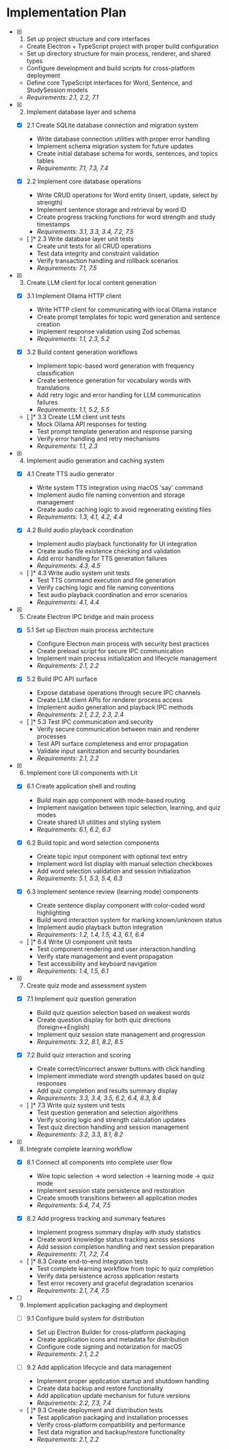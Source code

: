 # Implementation Plan

- [x] 1. Set up project structure and core interfaces
  - Create Electron + TypeScript project with proper build configuration
  - Set up directory structure for main process, renderer, and shared types
  - Configure development and build scripts for cross-platform deployment
  - Define core TypeScript interfaces for Word, Sentence, and StudySession models
  - _Requirements: 2.1, 2.2, 7.1_

- [x] 2. Implement database layer and schema
  - [x] 2.1 Create SQLite database connection and migration system
    - Write database connection utilities with proper error handling
    - Implement schema migration system for future updates
    - Create initial database schema for words, sentences, and topics tables
    - _Requirements: 7.1, 7.3, 7.4_
  
  - [x] 2.2 Implement core database operations
    - Write CRUD operations for Word entity (insert, update, select by strength)
    - Implement sentence storage and retrieval by word ID
    - Create progress tracking functions for word strength and study timestamps
    - _Requirements: 3.1, 3.3, 3.4, 7.2, 7.5_
  
  - [ ]* 2.3 Write database layer unit tests
    - Create unit tests for all CRUD operations
    - Test data integrity and constraint validation
    - Verify transaction handling and rollback scenarios
    - _Requirements: 7.1, 7.5_

- [x] 3. Create LLM client for local content generation
  - [x] 3.1 Implement Ollama HTTP client
    - Write HTTP client for communicating with local Ollama instance
    - Create prompt templates for topic word generation and sentence creation
    - Implement response validation using Zod schemas
    - _Requirements: 1.1, 2.3, 5.2_
  
  - [x] 3.2 Build content generation workflows
    - Implement topic-based word generation with frequency classification
    - Create sentence generation for vocabulary words with translations
    - Add retry logic and error handling for LLM communication failures
    - _Requirements: 1.1, 5.2, 5.5_
  
  - [ ]* 3.3 Create LLM client unit tests
    - Mock Ollama API responses for testing
    - Test prompt template generation and response parsing
    - Verify error handling and retry mechanisms
    - _Requirements: 1.1, 2.3_

- [x] 4. Implement audio generation and caching system
  - [x] 4.1 Create TTS audio generator
    - Write system TTS integration using macOS 'say' command
    - Implement audio file naming convention and storage management
    - Create audio caching logic to avoid regenerating existing files
    - _Requirements: 1.3, 4.1, 4.2, 4.4_
  
  - [x] 4.2 Build audio playback coordination
    - Implement audio playback functionality for UI integration
    - Create audio file existence checking and validation
    - Add error handling for TTS generation failures
    - _Requirements: 4.3, 4.5_
  
  - [ ]* 4.3 Write audio system unit tests
    - Test TTS command execution and file generation
    - Verify caching logic and file naming conventions
    - Test audio playback coordination and error scenarios
    - _Requirements: 4.1, 4.4_

- [x] 5. Create Electron IPC bridge and main process
  - [x] 5.1 Set up Electron main process architecture
    - Configure Electron main process with security best practices
    - Create preload script for secure IPC communication
    - Implement main process initialization and lifecycle management
    - _Requirements: 2.1, 2.2_
  
  - [x] 5.2 Build IPC API surface
    - Expose database operations through secure IPC channels
    - Create LLM client APIs for renderer process access
    - Implement audio generation and playback IPC methods
    - _Requirements: 2.1, 2.2, 2.3, 2.4_
  
  - [ ]* 5.3 Test IPC communication and security
    - Verify secure communication between main and renderer processes
    - Test API surface completeness and error propagation
    - Validate input sanitization and security boundaries
    - _Requirements: 2.1, 2.2_

- [x] 6. Implement core UI components with Lit
  - [x] 6.1 Create application shell and routing
    - Build main app component with mode-based routing
    - Implement navigation between topic selection, learning, and quiz modes
    - Create shared UI utilities and styling system
    - _Requirements: 6.1, 6.2, 6.3_
  
  - [x] 6.2 Build topic and word selection components
    - Create topic input component with optional text entry
    - Implement word list display with manual selection checkboxes
    - Add word selection validation and session initialization
    - _Requirements: 5.1, 5.3, 5.4, 6.3_
  
  - [x] 6.3 Implement sentence review (learning mode) components
    - Create sentence display component with color-coded word highlighting
    - Build word interaction system for marking known/unknown status
    - Implement audio playback button integration
    - _Requirements: 1.2, 1.4, 1.5, 4.3, 6.1, 6.4_
  
  - [ ]* 6.4 Write UI component unit tests
    - Test component rendering and user interaction handling
    - Verify state management and event propagation
    - Test accessibility and keyboard navigation
    - _Requirements: 1.4, 1.5, 6.1_

- [x] 7. Create quiz mode and assessment system
  - [x] 7.1 Implement quiz question generation
    - Build quiz question selection based on weakest words
    - Create question display for both quiz directions (foreign↔English)
    - Implement quiz session state management and progression
    - _Requirements: 3.2, 8.1, 8.2, 8.5_
  
  - [x] 7.2 Build quiz interaction and scoring
    - Create correct/incorrect answer buttons with click handling
    - Implement immediate word strength updates based on quiz responses
    - Add quiz completion and results summary display
    - _Requirements: 3.3, 3.4, 3.5, 6.2, 6.4, 8.3, 8.4_
  
  - [ ]* 7.3 Write quiz system unit tests
    - Test question generation and selection algorithms
    - Verify scoring logic and strength calculation updates
    - Test quiz direction handling and session management
    - _Requirements: 3.2, 3.3, 8.1, 8.2_

- [x] 8. Integrate complete learning workflow
  - [x] 8.1 Connect all components into complete user flow
    - Wire topic selection → word selection → learning mode → quiz mode
    - Implement session state persistence and restoration
    - Create smooth transitions between all application modes
    - _Requirements: 5.4, 7.4, 7.5_
  
  - [x] 8.2 Add progress tracking and summary features
    - Implement progress summary display with study statistics
    - Create word knowledge status tracking across sessions
    - Add session completion handling and next session preparation
    - _Requirements: 7.1, 7.2, 7.4_
  
  - [ ]* 8.3 Create end-to-end integration tests
    - Test complete learning workflow from topic to quiz completion
    - Verify data persistence across application restarts
    - Test error recovery and graceful degradation scenarios
    - _Requirements: 2.1, 7.4, 7.5_

- [ ] 9. Implement application packaging and deployment
  - [ ] 9.1 Configure build system for distribution
    - Set up Electron Builder for cross-platform packaging
    - Create application icons and metadata for distribution
    - Configure code signing and notarization for macOS
    - _Requirements: 2.1, 2.2_
  
  - [ ] 9.2 Add application lifecycle and data management
    - Implement proper application startup and shutdown handling
    - Create data backup and restore functionality
    - Add application update mechanism for future versions
    - _Requirements: 2.2, 7.3, 7.4_
  
  - [ ]* 9.3 Create deployment and distribution tests
    - Test application packaging and installation processes
    - Verify cross-platform compatibility and performance
    - Test data migration and backup/restore functionality
    - _Requirements: 2.1, 2.2_